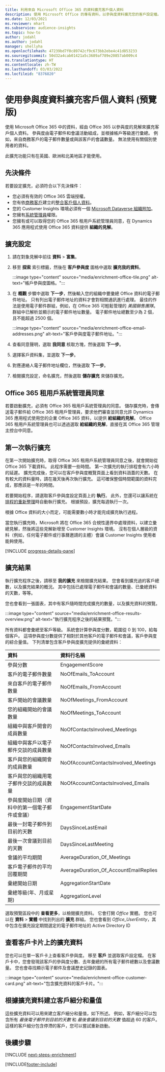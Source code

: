 ```yaml
---
title: 利用來自 Microsoft Office 365 的資料擴充客戶個人資料
description: 使用 Microsoft Office 的專有資料，以參與度資料擴充您的客戶設定檔。
ms.date: 12/03/2021
ms.reviewer: mhart
ms.subservice: audience-insights
ms.topic: how-to
author: jodahl
ms.author: jodahl
manager: shellyha
ms.openlocfilehash: 47239bd7f0c89742cf9c673bb2ebe4c41d853233
ms.sourcegitcommit: 50d32a4cab01421a5c3689af789e20857ab009c4
ms.translationtype: HT
ms.contentlocale: zh-TW
ms.lasthandoff: 03/03/2022
ms.locfileid: "8376820"
---
```

# <a name="enrich-customer-profiles-with-engagement-data-preview"></a>使用參與度資料擴充客戶個人資料 (預覽版)

使用 Microsoft Office 365 中的資料，經由 Office 365 以參與度的見解來擴充客戶個人資料。 參與度由電子郵件和會議活動組成，並根據帳戶等級進行彙總。 例如，來自商務客戶的電子郵件數量或與該客戶的會議數量。 無法使用有關個別使用者的資料。 

此擴充功能只有在英國、歐洲和北美地區才能使用。

## <a name="prerequisites"></a>先決條件

若要設定擴充，必須符合以下先決條件：

- 您必須有有效的 Office 365 雲端授權。
- 您有依[商務客戶](work-with-business-accounts.md)建立的[整合客戶個人資料](customer-profiles.md)。
- 您的 Customer Insights 環境必須有一個 [Microsoft Dataverse 組織附加](create-environment.md#step-3-connect-to-microsoft-dataverse)。
- 您擁有[系統管理員](permissions.md#admin)權限。
- 您擁有或可以取得您的 Office 365 租用戶系統管理員同意，在 Dynamics 365 應用程式使用 Office 365 資料提供 **組織的見解**。

## <a name="configure-the-enrichment"></a>擴充設定

1. 請在對象見解中前往 **資料** > **富集**。

1. 移至 **探索** 索引標籤，然後在 **客戶參與度** 圖格中選取 **擴充我的資料**。

   :::image type="content" source="media/enrichment-office-tile.png" alt-text="帳戶參與度圖格。":::
   
1. 在 **概觀** 步驟中選取 **下一步**，然後輸入您的組織中要彙總 Office 資料的電子郵件地址。 只有列出電子郵件地址的資料才會對相關通訊進行處理。 最佳的作法是使用電子郵件群組，例如，在 Office 365 可輕鬆管理的 *美國銷售團隊*。 群組中已解析並顯示的電子郵件地址數量。 電子郵件地址總數至少為 2 個，且不能超過 2500 個。

   :::image type="content" source="media/enrichment-office-email-addresses.png" alt-text="客戶參與度電子郵件地址。":::

1. 查看同意聲明，選取 **我同意** 核取方塊，然後選取 **下一步**。

1. 選擇客戶資料集，並選取 **下一步**。

1. 對應連絡人電子郵件地址欄位，然後選取 **下一步**。

1. 檢閱擴充設定，命名擴充，然後選取 **儲存擴充** 來儲存擴充。

## <a name="office-365-tenant-administrator-consent"></a>Office 365 租用戶系統管理員同意

若要啟動擴充，必須有 Office 365 租用戶系統管理員的同意。 儲存擴充時，會傳送電子郵件給 Office 365 租用戶管理員，要求他們審查並同意允許 Dynamics 365 應用程式使用您的企業 Office 365 資料，以提供 **給組織的見解**。 Office 365 租用戶系統管理員也可以透過選取 **給組織的見解**，直接在其 Office 365 管理主控台中同意。

## <a name="running-the-enrichment-for-the-first-time"></a>第一次執行擴充

在第一次開始擴充時，取得 Office 365 租用戶系統管理員同意之後，就會開始從 Office 365 下載資料。 此程序需要一些時間。 第一次擴充的執行排程會有六小時的延遲。 擴充完成後，您可以在客戶參與度概覽頁面上看到資料涵蓋的天數。 在有較大的資料量時，請在幾天後再次執行擴充。 這可確保整個時間範圍的資料完成，那應該是一年的時間。

若要開始程序，請選取客戶參與度設定頁面上的 **執行**。 此外，您還可以讓系統在[排程的重新整理](system.md#schedule-tab)時自動執行擴充。 根據預設，擴充每週執行一次。

根據 Office 資料的大小而定，可能需要數小時才能完成擴充執行過程。

當您執行擴充時，Microsoft 將在 Office 365 合規性邊界中處理資料，以建立彙總見解，然後將這些見解新增至 Customer Insights 環境。 沒有在個人層級的資料（例如，任何電子郵件或行事曆邀請的主體）會讓 Customer Insights 使用者能夠使用。 

[!INCLUDE [progress-details-pane](../includes/progress-details-pane.md)]

## <a name="enrichment-results"></a>擴充結果

執行擴充程序之後，請移至 **我的擴充** 來檢閱擴充結果。 您會看到擴充過的客戶總數，以及擴充結果的概況。 其中包括已處理電子郵件和會議的數量、已彙總資料的天數，等等。

您也會看到一張圖表，其中有客戶隨時間完成擴充的數量，以及擴充資料的預覽。  

:::image type="content" source="media/enrichment-office-results-overview.png" alt-text="執行擴充程序之後的結果預覽。":::

所有資料都會彙總至客戶等級。 系統會計算參與度分數，範圍從 0 到 100，給每個客戶。 這項參與度分數提供了相對於其他客戶的電子郵件和會議，客戶參與度的綜合量值。 下列清單包含客戶參與度擴充提供的彙總資料：



| 資料​​                                                                              | 資料行名稱                              |
| :-------------------------------------------------------------------------------- |:---------------------------------------- |
| 參與分數                                                                  |  EngagementScore                         |
| 客戶的電子郵件數量                                                       |  NoOfEmails_ToAccount                    |
| 來自客戶的電子郵件數量                                                     |  NoOfEmails_FromAccount                  | 
| 客戶開始的會議數量                                           |  NoOfMeetings_FromAccount                | 
| 您的組織開始的會議數量                                 |  NoOfMeetings_ToAccount                  | 
| 組織中與客戶開會的成員數量                  |  NoOfContactsInvolved_Meetings           | 
| 組織中與客戶以電子郵件交談的成員數量       |  NoOfContactsInvolved_Emails             | 
| 客戶與您的組織開會的成員數量                  |  NoOfAccountContactsInvolved_Meetings    | 
| 客戶與您的組織用電子郵件交談的成員數量       |  NoOfAccountContactsInvolved_Emails      | 
| 參與度開始日期（資料中的第一個電子郵件或會議）                        |  EngagementStartDate                     | 
| 最後一封電子郵件到目前的天數                                                             |  DaysSinceLastEmail                      | 
| 最後一次會議到目前的天數                                                           |  DaysSinceLastMeeting                    | 
| 會議的平均期間                                                      |  AverageDuration_Of_Meetings             | 
| 客戶電子郵件的平均回覆期間                                    |  AverageDuration_Of_AccountEmailReplies  | 
| 彙總開始日期                                                            |  AggregationStartDate                    | 
| 彙總等級(年、月或星期)                                          |  AggregationLevel                        | 


選取預覽區段中的 **查看更多**，以檢閱擴充資料。 它會打開 *Office* 實體。 您也可以在 **資料** > **實體** 中找到列出的 **擴充** 群組。 您也會看到 *Office_UserEntity*，其中包含在擴充設定期間選定的電子郵件地址的 Active Directory ID 

## <a name="see-enrichment-data-on-the-customer-card"></a>查看客戶卡片上的擴充資料

您也可以在單一客戶卡上查看客戶參與度。 移至 **客戶** 並選取客戶設定檔。 在客戶卡中，您會發現該客戶的參與度分數、去年彙總的所有電子郵件總數以及會議數量。 您也會尋找顯示電子郵件及會議歷史記錄的圖表。

:::image type="content" source="media/enrichment-office-customer-card.png" alt-text="包含擴充資料的客戶卡片。":::

## <a name="create-segments-and-measures-based-on-the-enriched-data"></a>根據擴充資料建立客戶細分和量值

這些擴充資料可以用來建立客戶細分和量值，如下所述。 例如，客戶細分可以包含所有 *最後電子郵件到目前的天數* 和 *最後會議到目前的天數* 值超過 60 的客戶。 這樣的客戶細分包含停滯的客戶，您可以嘗試重新啟動。 

## <a name="next-steps"></a>後續步驟

[!INCLUDE [next-steps-enrichment](../includes/next-steps-enrichment.md)]


[!INCLUDE[footer-include](../includes/footer-banner.md)]
